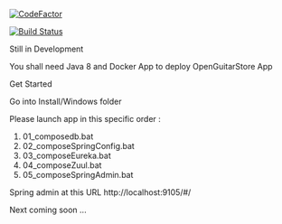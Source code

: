 [![CodeFactor](https://www.codefactor.io/repository/github/mahxwell/openguitarstorep12/badge)](https://www.codefactor.io/repository/github/mahxwell/openguitarstorep12)

[![Build Status](https://travis-ci.org/mahxwell/OpenGuitarStoreP12.svg?branch=master)](https://travis-ci.org/mahxwell/OpenGuitarStoreP12)

Still in Development

You shall need Java 8 and Docker App to deploy OpenGuitarStore App

Get Started

Go into Install/Windows folder

Please launch app in this specific order : 

1. 01_composedb.bat
2. 02_composeSpringConfig.bat
3. 03_composeEureka.bat
4. 04_composeZuul.bat
5. 05_composeSpringAdmin.bat


Spring admin at this URL http://localhost:9105/#/


Next coming soon ...
